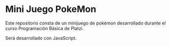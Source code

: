# Mini Juego PokeMon

Este repositorio consta de un minijuego de pokémon desarrollado durante el curso Programación Básica de Platzi.

Será desarrollado con JavaScript.


